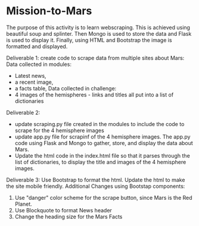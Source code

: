 # Mission-to-Mars
The purpose of this activity is to learn webscraping. This is achieved using beautiful soup and splinter. Then Mongo is used to store the data and Flask is used to display it. Finally, using HTML and Bootstrap the image is formatted and displayed.

Deliverable 1:
create code to scrape data from multiple sites about Mars: 
Data collected in modules:
* Latest news, 
* a recent image, 
* a facts table,
Data collected in challenge:
* 4 images of the hemispheres - links and titles all put into a list of dictionaries

Deliverable 2:
* update scraping.py file created in the modules to include the code to scrape for the 4 hemisphere images
* update app.py file for scrapinf of the 4 hemisphere images. The app.py code using Flask and Mongo to  gather, store, and display the data about Mars.
* Update the html code in the index.html file so that it parses through the list of dictionaries, to display the title and images of the 4 hemisphere images.

Deliverable 3:
Use Bootstrap to format the html. Update the html to make the site mobile friendly. Additional Changes using Bootstap components: 
1. Use "danger" color scheme for the scrape button, since Mars is the Red Planet.
2. Use Blockquote to format News header
3. Change the heading size for the Mars Facts